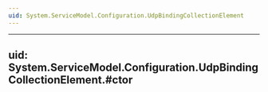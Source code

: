 ```yaml
---
uid: System.ServiceModel.Configuration.UdpBindingCollectionElement
---
```


---
uid: System.ServiceModel.Configuration.UdpBindingCollectionElement.#ctor
---
